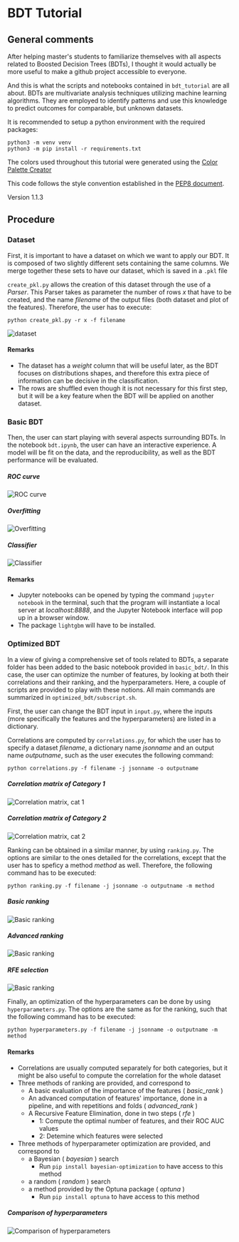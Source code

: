 # BDT Tutorial

## General comments

After helping master's students to familiarize themselves with 
all aspects related to Boosted Decision Trees (BDTs), 
I thought it would actually be more useful to make a github project accessible to everyone.

And this is what the scripts and notebooks contained in `bdt_tutorial` are all about.
BDTs are multivariate analysis techniques utilizing machine learning algorithms.
They are employed to identify patterns and use this knowledge to predict 
outcomes for comparable, but unknown datasets.

It is recommended to setup a python environment with the required packages:
```
python3 -m venv venv
python3 -m pip install -r requirements.txt
```

The colors used throughout this tutorial were generated using the
[Color Palette Creator](https://github.com/gerauber/color_palette_creator)

This code follows the style convention established in the 
[PEP8 document](https://peps.python.org/pep-0008/).

Version 1.1.3

## Procedure

### Dataset
First, it is important to have a dataset on which we want to apply our BDT.
It is composed of two slightly different sets containing the same columns.
We merge together these sets to have our dataset, which is saved in a `.pkl` file

`create_pkl.py` allows the creation of this dataset through the use of a _Parser_. 
This Parser takes as parameter the number of rows _x_ that have to be created, 
and the name _filename_ of the output files (both dataset and plot of the features).
Therefore, the user has to execute:
```
python create_pkl.py -r x -f filename
```

![dataset](dataset/figures/dataset_2classes_features.png)  

#### Remarks
* The dataset has a _weight_ column that will be useful later, as the BDT focuses 
on distributions shapes, and therefore this extra piece of information can be 
decisive in the classification.
* The rows are shuffled even though it is not necessary for this first step, 
but it will be a key feature when the BDT will be applied on another dataset.



### Basic BDT
Then, the user can start playing with several aspects surrounding BDTs.
In the notebook `bdt.ipynb`, the user can have an interactive experience.
A model will be fit on the data, and the reproducibility, as well as the BDT performance
will be evaluated.

##### ROC curve

![ROC curve](basic_bdt/figures/ROC_curve.png) 


##### Overfitting
 
![Overfitting](basic_bdt/figures/Overfitting_lin.png) 


##### Classifier

![Classifier](basic_bdt/figures/Classifier_stack_lin.png) 

#### Remarks
* Jupyter notebooks can be opened by typing the command `jupyter notebook`
in the terminal, such that the program will instantiate a local server at _localhost:8888_, 
and the Jupyter Notebook interface will pop up in a browser window.
* The package `lightgbm` will have to be installed.


### Optimized BDT
In a view of giving a comprehensive set of tools related to BDTs, 
a separate folder has been added to the basic notebook provided in `basic_bdt/`.
In this case, the user can optimize the number of features, by looking at both
their correlations and their ranking, and the hyperparameters.
Here, a couple of scripts are provided to play with these notions. 
All main commands are summarized in `optimized_bdt/subscript.sh`.

First, the user can change the BDT input in `input.py`, where the inputs 
(more specifically the features and the hyperparameters) are listed in a
dictionary.

Correlations are computed by `correlations.py`, for which the user has to 
specify a dataset _filename_, a dictionary name _jsonname_ and an output name 
_outputname_, such as the user executes the following command:
```Shell
python correlations.py -f filename -j jsonname -o outputname
```

##### Correlation matrix of Category 1

![Correlation matrix, cat 1](optimized_bdt/figures/corr_mat_cat1.png) 

##### Correlation matrix of Category 2
![Correlation matrix, cat 2](optimized_bdt/figures/corr_mat_cat2.png) 


Ranking can be obtained in a similar manner, by using `ranking.py`. The 
options are similar to the ones detailed for the correlations, except that
the user has to speficy a method _method_ as well. Therefore, the following 
command has to be executed:
```
python ranking.py -f filename -j jsonname -o outputname -m method
```

##### Basic ranking
![Basic ranking](optimized_bdt/figures/rank_basic.png) 

##### Advanced ranking
![Basic ranking](optimized_bdt/figures/rank_advanced.png) 

##### RFE selection
![Basic ranking](optimized_bdt/figures/rank_rfe.png) 


Finally, an optimization of the hyperparameters can be done by using `hyperparameters.py`.
The options are the same as for the ranking, such that the following command
has to be executed:
```
python hyperparameters.py -f filename -j jsonname -o outputname -m method
```

#### Remarks
* Correlations are usually computed separately for both categories, but it might be
also useful to compute the correlation for the whole dataset
* Three methods of ranking are provided, and correspond to 
	* A basic evaluation of the importance of the features ( *basic_rank* )
	* An advanced computation of features' importance, done in a pipeline, and with
	repetitions and folds ( *advanced_rank* )
	* A Recursive Feature Elimination, done in two steps ( *rfe* )
		* 1: Compute the optimal number of features, and their ROC AUC values
		* 2: Detemine which features were selected
* Three methods of hyperparameter optimization are provided, and correspond to 
	* a Bayesian ( *bayesian* ) search
		* Run `pip install bayesian-optimization` to have access to this method
	* a random ( *random* ) search
	*  a method provided by the Optuna package ( *optuna* )
		* Run `pip install optuna` to have access to this method

##### Comparison of hyperparameters
![Comparison of hyperparameters](optimized_bdt/figures/compare_hyperparams.png) 
